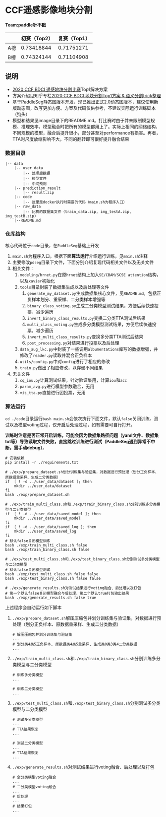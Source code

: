 # CCF遥感影像地块分割

**Team:paddle针不戳**

|      | 初赛（Top2） | 复赛（Top1） |
| ---- | ------------ | ------------ |
| A榜  | 0.73418844   | 0.71751271   |
| B榜  | 0.74324144   | 0.71104908   |

## 说明

- [2020 CCF BDCI 遥感地块分割比赛](https://www.datafountain.cn/competitions/475)Top1解决方案
- 方案介绍见知乎专栏[2020 CCF BDCI 地块分割Top1方案 & 语义分割trick整理](https://zhuanlan.zhihu.com/p/346862877)
- 基于[PaddleSeg](https://github.com/PaddlePaddle/PaddleSeg)静态图版本开发，现已推出正式2.0动态图版本，建议使用新版动态图，改写更加方便。方案及代码仅供参考，不建议实际运行训练脚本（狗头）
- 模型和结果见image目录下的README.md。打比赛时由于并未限制模型规模、推理效率，模型融合时把所有的模型都用上了。实际上相同的网络结构，不同规模的模型，融合后提升很小，部分甚至对performance有损害。再者，TTA时尺度放缩影响不大，不同的翻转即可很好提升融合结果

### 数据目录

```
|-- data
	|-- user_data
    	|-- 处理后数据
	    |-- 模型文件
	    |-- 中间预测
    |-- prediction_result
	    |-- result.zip
    |-- code
	    |-- 这里是docker执行时需要的代码（main.sh为程序入口）
    |-- raw_data
        |-- 比赛的数据集文件（train_data.zip, img_testA.zip, img_testB.zip)
    |--README.md
```

### 仓库结构

核心代码位于`code`目录，在`PaddleSeg`基础上开发

1. `main.sh`为程序入口，根据下面**算法运行**介绍运行训练，见`main.sh`注释
2. 主要修改`pdseg`目录下文件，下面分别介绍复现代码相关文件以及无关文件
3. 相关文件：
   1. `modeling/hrnet.py`在原`hrnet`结构上加入`SE/CBAM/SCSE attention`结构，以及`xavier`初始化
   2. `tools`目录封装了数据集生成以及后处理等文件
      1. `generate_my_dataset.py`生成数据集核心文件，见`README.md`，包括正负样本划分、重采样、二分类样本增强等
      2. `binary_class_voting.py`生成二分类模型测试结果，方便后续快速投票，减少遍历
      3. `invert_binary_class_results.py`变换二分类TTA测试后结果
      4. `multi_class_voting.py`生成多分类模型测试结果，方便后续快速投票，减少遍历
      5. `invert_multi_class_results.py`变换多分类TTA测试后结果
      6. `post_processing.py`对结果进行投票以及后处理
   3. `data_aug_lkc.py`中封装了一些调用`albumentations`库写的数据增强，并修改了`reader.py`读取并混合正负样本
   4. `utils/config.py`中对`config`进行了相应的修改
   5. `train.py`做出了相应修改，以存储不同结果
4. 无关文件
   1. `cq_iou.py`计算测试结果，针对验证集用，计算`iou`和`acc`
   2. `param_avg.py`进行模型参数融合，无用
   3. `vis_tta.py`直接进行团投票，无用

### 算法运行

`cd ./code`目录运行`bash main.sh`会依次执行下面文件，默认`false`关闭训练、测试以及模型voting过程，仅开启后处理过程，如有需要可自行打开。

**训练时注意是否正常开启训练，可能会因为数据集路径问题（yaml文件、数据集txt等）导致读取文件失败，直接跳过训练进行测试（PaddleSeg遇到异常不中断，需手动debug）**。

```shell
# 安装依赖
pip install -r ./requirements.txt

# ./exp/prepare_dataset.sh划分训练集与验证集，对数据进行预处理（划分正负样本、原数据重采样、生成二分类数据）
if  [ ! -d ../user_data/dataset ]; then
    mkdir ../user_data/dataset
fi
bash ./exp/prepare_dataset.sh

# ./exp/train_multi_class.sh和./exp/train_binary_class.sh分别训练多分类模型与二分类模型
if  [ ! -d ../user_data/saved_model ]; then
    mkdir ../user_data/saved_model
fi
if  [ ! -d ../user_data/saved_log ]; then
    mkdir ../user_data/saved_log
fi
# 默认false关闭模型训练
bash ./exp/train_multi_class.sh false
bash ./exp/train_binary_class.sh false

# ./exp/test_multi_class.sh和./exp/test_binary_class.sh分别测试多分类模型与二分类模型
# 默认false关闭模型测试
bash ./exp/test_multi_class.sh false false
bash ./exp/test_binary_class.sh false false

# ./exp/generate_results.sh对测试结果进行voting融合、后处理以及打包
# 第一个默认false关闭模型融合与后处理，第二个默认true打包输出结果
bash ./exp/generate_results.sh false true
```

上述程序会自动运行如下脚本

1. `./exp/prepare_dataset.sh`解压压缩包并划分训练集与验证集，对数据进行预处理（划分正负样本、原数据重采样、生成二分类数据）

   ```shell
   # 解压压缩包并划分训练集与验证集
   ...
   # 划分类4类5正负样本, 原数据类4类5重采样, 生成类0类3类4二分类数据
   ...
   ```

2. `./exp/train_multi_class.sh`和`./exp/train_binary_class.sh`分别训练多分类模型与二分类模型

   ```shell
   # 训练多分类模型
   ...
   ```

   ```shell
   # 训练二分类模型
   ...
   ```

3. `./exp/test_multi_class.sh`和`./exp/test_binary_class.sh`分别测试多分类模型与二分类模型

   ```shell
   # 测试多分类模型
   ...
   # TTA结果恢复
   ...
   ```

   ```shell
   # 测试二分类模型
   ...
   # TTA结果恢复
   ...
   ```

4. `./exp/generate_results.sh`对测试结果进行voting融合、后处理以及打包

   ```shell
   # 全分类模型voting融合
   ...
   # 二分类模型voting融合
   ...
   # 后处理
   ...
   # 结果打包
   ...
   ```

   



